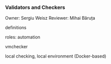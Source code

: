 ### Validators and Checkers

Owner: Sergiu Weisz
Reviewer: Mihai Băruța

definitions

roles: automation

vmchecker

local checking, local environment (Docker-based)
